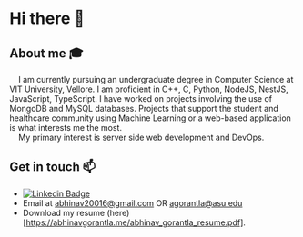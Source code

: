 # Hi there 👋

## About me :mortar_board:
&nbsp;&nbsp;&nbsp;&nbsp;I am currently pursuing an undergraduate degree in Computer Science at VIT University, Vellore. I am proficient in C++, C, Python, NodeJS, NestJS, JavaScript, TypeScript. I have worked on projects involving the use of MongoDB and MySQL databases. Projects that support the student and healthcare community using Machine Learning or a web-based application is what interests me the most.<br />
&nbsp;&nbsp;&nbsp;&nbsp;My primary interest is server side web development and DevOps. 

 ## Get in touch 📫
 - [![Linkedin Badge](https://img.shields.io/badge/-LinkedIn-blue?style=flat-square&logo=Linkedin&logoColor=white&link=https://www.linkedin.com/in/harshkumarkhatri/)](https://www.linkedin.com/in/abhinav-gorantla/)
 - Email at abhinav20016@gmail.com OR agorantla@asu.edu
 - Download my resume (here)[https://abhinavgorantla.me/abhinav_gorantla_resume.pdf].
